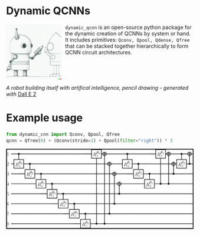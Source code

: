 # Dynamic QCNNs

<img src="./img/dalle_img.png" alt="dalle image" style="height:150px;padding-right:10px" align="left"/>

<p style="height:150px">
<code>dynamic_qcnn</code> is an open-source python package for the dynamic creation of QCNNs by system or hand. It includes primitives: <code>Qconv, Qpool, Qdense, Qfree </code> that can be stacked together hierarchically to form QCNN circuit architectures. 

*A robot building itself with artifical intelligence, pencil drawing -  generated with* [Dall E 2](https://openai.com/dall-e-2/)
</p>

# Example usage
```python
from dynamic_cnn import Qconv, Qpool, Qfree
qcnn = Qfree(8) + (Qconv(stride=1) + Qpool(filter="right")) * 3
```
<img src="./img/rbt_right.svg" style="background-color:white!important;border:solid 2px black;">

